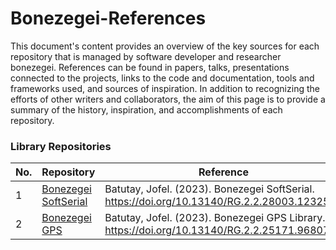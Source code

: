 # Bonezegei-References
This document's content provides an overview of the key sources for each repository that is managed by software developer and researcher bonezegei. References can be found in papers, talks, presentations connected to the projects, links to the code and documentation, tools and frameworks used, and sources of inspiration. In addition to recognizing the efforts of other writers and collaborators, the aim of this page is to provide a summary of the history, inspiration, and accomplishments of each repository.

### Library Repositories

| No. | Repository | Reference |
|-----| -----------| ----------|
| 1   | [Bonezegei SoftSerial](https://github.com/bonezegei/Bonezegei_SoftSerial)| Batutay, Jofel. (2023). Bonezegei SoftSerial. https://doi.org/10.13140/RG.2.2.28003.12325.    |
| 2   | [Bonezegei GPS](https://github.com/bonezegei/Bonezegei_GPS)              | Batutay, Jofel. (2023). Bonezegei GPS Library. https://doi.org/10.13140/RG.2.2.25171.96807/1. |
